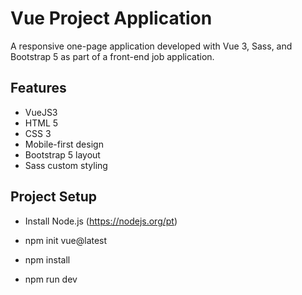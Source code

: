 # Vue Project Application
A responsive one-page application developed with Vue 3, Sass, and Bootstrap 5 as part of a front-end job application.

## Features
- VueJS3
- HTML 5
- CSS 3 
- Mobile-first design
- Bootstrap 5 layout
- Sass custom styling

## Project Setup
- Install Node.js (https://nodejs.org/pt)
  
- npm init vue@latest
- npm install
- npm run dev

